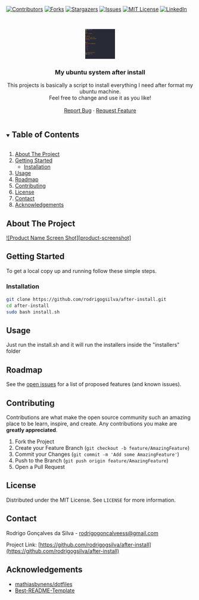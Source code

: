 [![Contributors][contributors-shield]][contributors-url]
[![Forks][forks-shield]][forks-url]
[![Stargazers][stars-shield]][stars-url]
[![Issues][issues-shield]][issues-url]
[![MIT License][license-shield]][license-url]
[![LinkedIn][linkedin-shield]][linkedin-url]

<!-- PROJECT LOGO -->
<br />
<p align="center">
  <a href="https://github.com/rodrigogsilva/after-install">
    <img src="images/logo.png" alt="Logo" width="80" height="80">
  </a>

  <h3 align="center">My ubuntu system after install</h3>

  <p align="center">
    This projects is basically a script to install everything I need after format my ubuntu machine.<br/>
Feel free to change and use it as you like!
    <br />
    <br />
    <a href="https://github.com/rodrigogsilva/after-install/issues">Report Bug</a>
    ·
    <a href="https://github.com/rodrigogsilva/after-install/issues">Request Feature</a>
  </p>
</p>

<!-- TABLE OF CONTENTS -->
<details open="open">
  <summary><h2 style="display: inline-block">Table of Contents</h2></summary>
  <ol>
    <li>
      <a href="#about-the-project">About The Project</a>
    </li>
    <li>
      <a href="#getting-started">Getting Started</a>
      <ul>
        <li><a href="#installation">Installation</a></li>
      </ul>
    </li>
    <li><a href="#usage">Usage</a></li>
    <li><a href="#roadmap">Roadmap</a></li>
    <li><a href="#contributing">Contributing</a></li>
    <li><a href="#license">License</a></li>
    <li><a href="#contact">Contact</a></li>
    <li><a href="#acknowledgements">Acknowledgements</a></li>
  </ol>
</details>

<!-- ABOUT THE PROJECT -->

## About The Project

[![Product Name Screen Shot][product-screenshot]](https://github.com/rodrigogsilva/after-install/blob/master/images/logo.png)

<!-- GETTING STARTED -->

## Getting Started

To get a local copy up and running follow these simple steps.

### Installation

```sh
git clone https://github.com/rodrigogsilva/after-install.git
cd after-install
sudo bash install.sh
```

<!-- USAGE EXAMPLES -->

## Usage

Just run the install.sh and it will run the installers inside the "installers" folder

<!-- ROADMAP -->

## Roadmap

See the [open issues](https://github.com/rodrigogsilva/after-install/issues) for a list of proposed features (and known issues).

<!-- CONTRIBUTING -->

## Contributing

Contributions are what make the open source community such an amazing place to be learn, inspire, and create. Any contributions you make are **greatly appreciated**.

1. Fork the Project
2. Create your Feature Branch (`git checkout -b feature/AmazingFeature`)
3. Commit your Changes (`git commit -m 'Add some AmazingFeature'`)
4. Push to the Branch (`git push origin feature/AmazingFeature`)
5. Open a Pull Request

<!-- LICENSE -->

## License

Distributed under the MIT License. See `LICENSE` for more information.

<!-- CONTACT -->

## Contact

Rodrigo Gonçalves da Silva - rodrigogoncalveess@gmail.com

Project Link: [https://github.com/rodrigogsilva/after-install](https://github.com/rodrigogsilva/after-install)

<!-- ACKNOWLEDGEMENTS -->

## Acknowledgements

- [mathiasbynens/dotfiles](https://github.com/mathiasbynens/dotfiles)
- [Best-README-Template](https://github.com/othneildrew/Best-README-Template)

<!-- MARKDOWN LINKS & IMAGES -->
<!-- https://www.markdownguide.org/basic-syntax/#reference-style-links -->

[contributors-shield]: https://img.shields.io/github/contributors/rodrigogsilva/after-install.svg?style=for-the-badge
[contributors-url]: https://github.com/rodrigogsilva/after-install/graphs/contributors
[forks-shield]: https://img.shields.io/github/forks/rodrigogsilva/after-install.svg?style=for-the-badge
[forks-url]: https://github.com/rodrigogsilva/after-install/network/members
[stars-shield]: https://img.shields.io/github/stars/rodrigogsilva/after-install.svg?style=for-the-badge
[stars-url]: https://github.com/rodrigogsilva/after-install/stargazers
[issues-shield]: https://img.shields.io/github/issues/rodrigogsilva/after-install.svg?style=for-the-badge
[issues-url]: https://github.com/rodrigogsilva/after-install/issues
[license-shield]: https://img.shields.io/github/license/rodrigogsilva/after-install.svg?style=for-the-badge
[license-url]: https://github.com/rodrigogsilva/after-install/blob/main/LICENSE
[linkedin-shield]: https://img.shields.io/badge/-LinkedIn-black.svg?style=for-the-badge&logo=linkedin&colorB=555
[linkedin-url]: https://linkedin.com/in/rodrigogsilva
